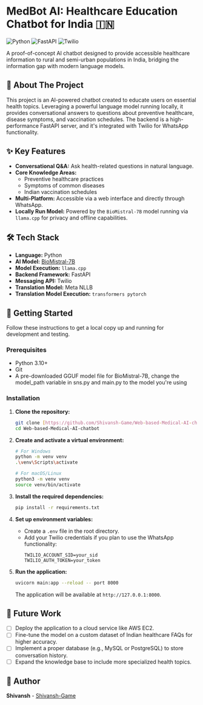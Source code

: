 # MedBot AI: Healthcare Education Chatbot for India 🇮🇳

![Python](https://img.shields.io/badge/python-3.10+-blue.svg)
![FastAPI](https://img.shields.io/badge/FastAPI-005571?style=for-the-badge&logo=fastapi&logoColor=white)
![Twilio](https://img.shields.io/badge/Twilio-F22F46?style=for-the-badge&logo=twilio&logoColor=white)

A proof-of-concept AI chatbot designed to provide accessible healthcare information to rural and semi-urban populations in India, bridging the information gap with modern language models.

## 🎯 About The Project

This project is an AI-powered chatbot created to educate users on essential health topics. Leveraging a powerful language model running locally, it provides conversational answers to questions about preventive healthcare, disease symptoms, and vaccination schedules. The backend is a high-performance FastAPI server, and it's integrated with Twilio for WhatsApp functionality.

## ✨ Key Features

* **Conversational Q&A:** Ask health-related questions in natural language.
* **Core Knowledge Areas:**
    * Preventive healthcare practices
    * Symptoms of common diseases
    * Indian vaccination schedules
* **Multi-Platform:** Accessible via a web interface and directly through WhatsApp.
* **Locally Run Model:** Powered by the `BioMistral-7B` model running via `llama.cpp` for privacy and offline capabilities.

## 🛠️ Tech Stack

* **Language:** Python
* **AI Model:** [BioMistral-7B](https://huggingface.co/BioMistral/BioMistral-7B)
* **Model Execution:** `llama.cpp`
* **Backend Framework:** FastAPI
* **Messaging API:** Twilio
* **Translation Model:** Meta NLLB
* **Translation Model Execution:** `transformers pytorch`


## 🚀 Getting Started

Follow these instructions to get a local copy up and running for development and testing.

### Prerequisites

* Python 3.10+
* Git
* A pre-downloaded GGUF model file for BioMistral-7B, change the model_path variable in sns.py and main.py to the model you're using

### Installation

1.  **Clone the repository:**
    ```sh
    git clone [https://github.com/Shivansh-Game/Web-based-Medical-AI-chatbot.git](https://github.com/Shivansh-Game/Web-based-Medical-AI-chatbot.git)
    cd Web-based-Medical-AI-chatbot
    ```
2.  **Create and activate a virtual environment:**
    ```sh
    # For Windows
    python -m venv venv
    .\venv\Scripts\activate

    # For macOS/Linux
    python3 -m venv venv
    source venv/bin/activate
    ```
3.  **Install the required dependencies:**
    ```sh
    pip install -r requirements.txt
    ```
4.  **Set up environment variables:**
    * Create a `.env` file in the root directory.
    * Add your Twilio credentials if you plan to use the WhatsApp functionality:
        ```env
        TWILIO_ACCOUNT_SID=your_sid
        TWILIO_AUTH_TOKEN=your_token
        ```

5.  **Run the application:**
    ```sh
    uvicorn main:app --reload -- port 8000
    ```
    The application will be available at `http://127.0.0.1:8000`.

## 🔮 Future Work

* [ ] Deploy the application to a cloud service like AWS EC2.
* [ ] Fine-tune the model on a custom dataset of Indian healthcare FAQs for higher accuracy.
* [ ] Implement a proper database (e.g., MySQL or PostgreSQL) to store conversation history.
* [ ] Expand the knowledge base to include more specialized health topics.

## 👤 Author

**Shivansh** - [Shivansh-Game](https://github.com/Shivansh-Game)
